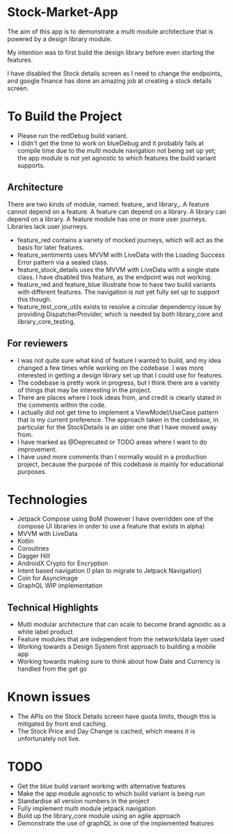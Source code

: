 # Stock-Market-App
The aim of this app is to demonstrate a multi module architecture that is powered by a design library module.

My intention was to first build the design library before even starting the features.

I have disabled the Stock details screen as I need to change the endpoints, and google finance has done an amazing job at creating a stock details screen.

# To Build the Project

- Please run the redDebug build variant. 
- I didn't get the time to work on blueDebug and it probably fails at compile time due to the multi module navigation not being set up yet; the app module is not yet agnostic to which features the build variant supports. 

## Architecture

There are two kinds of module, named: feature_ and library_. A feature cannot depend on a feature. A feature can depend on a library. A library can depend on a library. A feature module has one or more user journeys. Libraries lack user journeys.

- feature_red contains a variety of mocked journeys, which will act as the basis for later features.
- feature_sentiments uses MVVM with LiveData with the Loading Success Error pattern via a sealed class.
- feature_stock_details uses the MVVM with LiveData with a single state class. I have disabled this feature, as the endpoint was not working.
- feature_red and feature_blue illustrate how to have two build variants with different features. The navigation is not yet fully set up to support this though.
- feature_test_core_utils exists to resolve a circular dependency issue by providing DispatcherProvider, which is needed by both library_core and library_core_testing.

## For reviewers
- I was not quite sure what kind of feature I wanted to build, and my idea changed a few times while working on the codebase. I was more interested in getting a design library set up that I could use for features.
- The codebase is pretty work in progress, but I think there are a variety of things that may be interesting in the project.
- There are places where I took ideas from, and credit is clearly stated in the comments within the code.
- I actually did not get time to implement a ViewModel/UseCase pattern that is my current preference. The approach taken in the codebase, in particular for the StockDetails is an older one that I have moved away from. 
- I have marked as @Deprecated or TODO areas where I want to do improvement.
- I have used more comments than I normally would in a production project, because the purpose of this codebase is mainly for educational purposes.

# Technologies
- Jetpack Compose using BoM (however I have overridden one of the compose UI libraries in order to use a feature that exists in alpha)
- MVVM with LiveData
- Kotlin
- Coroutines
- Dagger Hilt
- AndroidX Crypto for Encryption
- Intent based navigation (I plan to migrate to Jetpack Navigation)
- Coin for AsyncImage
- GraphQL WIP implementation

## Technical Highlights
- Multi modular architecture that can scale to become brand agnostic as a white label product
- Feature modules that are independent from the network/data layer used
- Working towards a Design System first approach to building a mobile app
- Working towards making sure to think about how Date and Currency is handled from the get go

# Known issues
- The APIs on the Stock Details screen have quota limits, though this is mitigated by front end caching.
- The Stock Price and Day Change is cached, which means it is unfortunately not live.

# TODO
- Get the blue build variant working with alternative features
- Make the app module agnostic to which build variant is being run
- Standardise all version numbers in the project
- Fully implement multi module jetpack navigation
- Build up the library_core module using an agile approach
- Demonstrate the use of graphQL in one of the implemented features